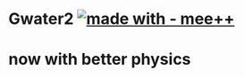 # Gwater2 [![made with - mee++](https://img.shields.io/badge/made_with-mee%2B%2B-2ea44f)](https://)
# now with better physics
